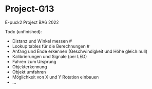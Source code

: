 # Project-G13
E-puck2 Project BA6 2022


Todo (unfinished):

*	Distanz und Winkel messen #
*	Lookup tables für die Berechnungen #
*	Anfang und Ende erkennen (Geschwindigkeit und Höhe gleich null)
*	Kalibrierungen und Signale (per LED)
*	Fahren zum Ursprung
*	Objekterkennung
*	Objekt umfahren
*	Möglichkeit von X und Y Rotation einbauen
*	...
